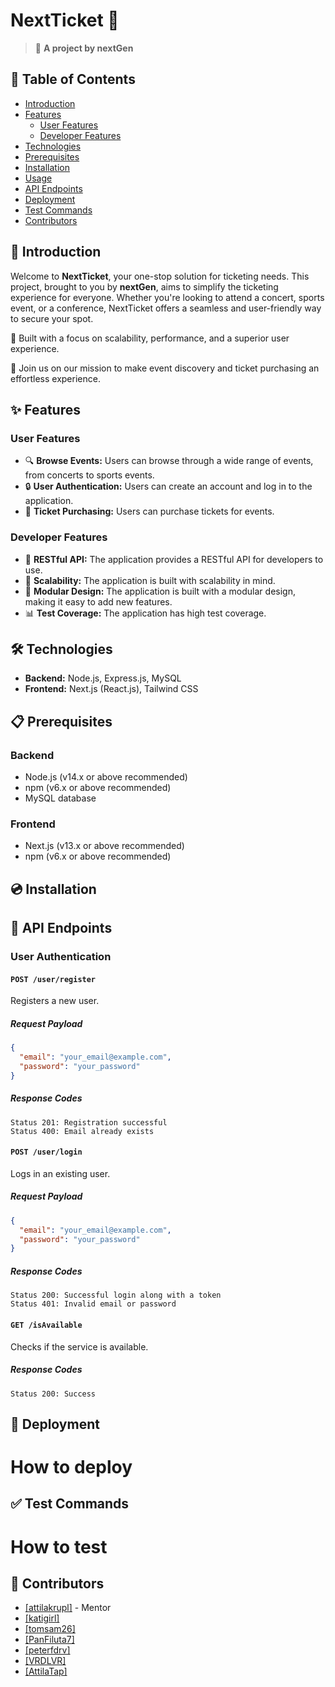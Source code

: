 # NextTicket :ticket:

> :rocket: **A project by nextGen**

## :bookmark_tabs: Table of Contents

- [Introduction](#introduction)
- [Features](#features)
  - [User Features](#user-features)
  - [Developer Features](#developer-features)
- [Technologies](#technologies)
- [Prerequisites](#prerequisites)
- [Installation](#installation)
- [Usage](#usage)
- [API Endpoints](#api-endpoints)
- [Deployment](#deployment)
- [Test Commands](#test-commands)
- [Contributors](#contributors)

## :mega: Introduction

Welcome to **NextTicket**, your one-stop solution for ticketing needs. This project, brought to you by **nextGen**, aims to simplify the ticketing experience for everyone. Whether you're looking to attend a concert, sports event, or a conference, NextTicket offers a seamless and user-friendly way to secure your spot.

:star2: Built with a focus on scalability, performance, and a superior user experience.

:handshake: Join us on our mission to make event discovery and ticket purchasing an effortless experience.

## :sparkles: Features

### User Features

- :mag: **Browse Events:** Users can browse through a wide range of events, from concerts to sports events.
- :lock: **User Authentication:** Users can create an account and log in to the application.
- :money_with_wings: **Ticket Purchasing:** Users can purchase tickets for events.

### Developer Features

- :wrench: **RESTful API:** The application provides a RESTful API for developers to use.
- :arrows_counterclockwise: **Scalability:** The application is built with scalability in mind.
- :game_die: **Modular Design:** The application is built with a modular design, making it easy to add new features.
- :bar_chart: **Test Coverage:** The application has high test coverage.

## :hammer_and_wrench: Technologies

- **Backend:** Node.js, Express.js, MySQL
- **Frontend:** Next.js (React.js), Tailwind CSS

## :clipboard: Prerequisites

### Backend

- Node.js (v14.x or above recommended)
- npm (v6.x or above recommended)
- MySQL database

### Frontend

- Next.js (v13.x or above recommended)
- npm (v6.x or above recommended)

## :cd: Installation

## :link: API Endpoints

### User Authentication

#### `POST /user/register`

Registers a new user.

##### Request Payload

```json
{
  "email": "your_email@example.com",
  "password": "your_password"
}
```

##### Response Codes

```
Status 201: Registration successful
Status 400: Email already exists
```

#### `POST /user/login`

Logs in an existing user.

##### Request Payload

```json
{
  "email": "your_email@example.com",
  "password": "your_password"
}
```

##### Response Codes

```
Status 200: Successful login along with a token
Status 401: Invalid email or password
```

#### `GET /isAvailable`

Checks if the service is available.

##### Response Codes

```
Status 200: Success
```

## :rocket: Deployment

# How to deploy

## :white_check_mark: Test Commands

# How to test

## :busts_in_silhouette: Contributors

- [[attilakrupl]](https://github.com/attilakrupl) - Mentor
- [[katigirl]](https://github.com/katigirl)
- [[tomsam26]](https://github.com/tomsam26)
- [[PanFiluta7]](https://github.com/PanFiluta7)
- [[peterfdrv]](https://github.com/peterfdrv)
- [[VRDLVR]](https://github.com/VRDLVR)
- [[AttilaTap]](https://github.com/AttilaTap)
